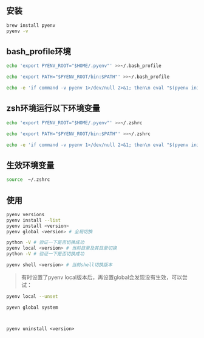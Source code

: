 ## 安装
```zsh
brew install pyenv
pyenv -v
```
## bash_profile环境

```bash
echo 'export PYENV_ROOT="$HOME/.pyenv"' >>~/.bash_profile

echo 'export PATH="$PYENV_ROOT/bin:$PATH"' >>~/.bash_profile

echo -e 'if command -v pyenv 1>/dev/null 2>&1; then\n eval "$(pyenv init -)"\nfi'>>~/.bash_profile
```
## zsh环境运行以下环境变量
```zsh
echo 'export PYENV_ROOT="$HOME/.pyenv"' >>~/.zshrc

echo 'export PATH="$PYENV_ROOT/bin:$PATH"' >>~/.zshrc

echo -e 'if command -v pyenv 1>/dev/null 2>&1; then\n eval "$(pyenv init -)"\nfi'>>~/.zshrc
```

## 生效环境变量
```zsh
source  ~/.zshrc
```

## 使用
```zsh
pyenv versions
pyenv install --list
pyenv install <version>
pyenv global <version> # 全局切换

python -V # 验证一下是否切换成功
pyenv local <version> # 当前目录及其目录切换
python -V # 验证一下是否切换成功

pyenv shell <version> # 当前shell切换版本
```

> 有时设置了pyenv local版本后，再设置global会发现没有生效，可以尝试：
```zsh
pyenv local --unset
```

```
pyevn global system



pyenv uninstall <version>
```